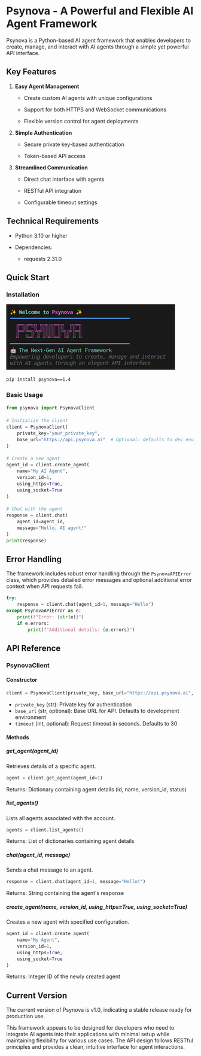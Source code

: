 # Psynova - A Powerful and Flexible AI Agent Framework


Psynova is a Python-based AI agent framework that enables developers to create, manage, and interact with AI agents through a simple yet powerful API interface.


## Key Features


1. **Easy Agent Management**

   - Create custom AI agents with unique configurations

   - Support for both HTTPS and WebSocket communications

   - Flexible version control for agent deployments

2. **Simple Authentication**

   - Secure private key-based authentication

   - Token-based API access

3. **Streamlined Communication**

   - Direct chat interface with agents

   - RESTful API integration

   - Configurable timeout settings

## Technical Requirements

- Python 3.10 or higher

- Dependencies:

  - requests 2.31.0


## Quick Start

### Installation

![Psynova Intro](images/intro.png)

```bash
pip install psynova==1.4

```


### Basic Usage

```python
from psynova import PsynovaClient

# Initialize the client
client = PsynovaClient(
    private_key="your_private_key",
    base_url="https://api.psynova.ai"  # Optional: defaults to dev environment
)

# Create a new agent
agent_id = client.create_agent(
    name="My AI Agent",
    version_id=1,
    using_https=True,
    using_socket=True
)

# Chat with the agent
response = client.chat(
    agent_id=agent_id,
    message="Hello, AI agent!"
)
print(response)
```


## Error Handling

The framework includes robust error handling through the `PsynovaAPIError` class, which provides detailed error messages and optional additional error context when API requests fail.

```python
try:
    response = client.chat(agent_id=1, message="Hello")
except PsynovaAPIError as e:
    print(f"Error: {str(e)}")
    if e.errors:
        print(f"Additional details: {e.errors}")
```

## API Reference

### PsynovaClient

#### Constructor

```python
client = PsynovaClient(private_key, base_url="https://api.psynova.ai", timeout=30)
```

- `private_key` (str): Private key for authentication
- `base_url` (str, optional): Base URL for API. Defaults to development environment
- `timeout` (int, optional): Request timeout in seconds. Defaults to 30

#### Methods

##### get_agent(agent_id)
Retrieves details of a specific agent.

```python
agent = client.get_agent(agent_id=1)
```

Returns: Dictionary containing agent details (id, name, version_id, status)

##### list_agents()
Lists all agents associated with the account.

```python
agents = client.list_agents()
```

Returns: List of dictionaries containing agent details

##### chat(agent_id, message)
Sends a chat message to an agent.

```python
response = client.chat(agent_id=1, message="Hello!")
```

Returns: String containing the agent's response

##### create_agent(name, version_id, using_https=True, using_socket=True)
Creates a new agent with specified configuration.

```python
agent_id = client.create_agent(
    name="My Agent",
    version_id=1,
    using_https=True,
    using_socket=True
)
```

Returns: Integer ID of the newly created agent

## Current Version

The current version of Psynova is v1.0, indicating a stable release ready for production use.

This framework appears to be designed for developers who need to integrate AI agents into their applications with minimal setup while maintaining flexibility for various use cases. The API design follows RESTful principles and provides a clean, intuitive interface for agent interactions.